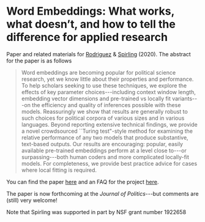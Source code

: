 # Word Embeddings: What works, what doesn’t, and how to tell the difference for applied research

Paper and related materials for [Rodriguez](http://prodriguezsosa.com/) & [Spirling](http://www.arthurspirling.org) (2020).  The abstract for the paper is as follows


> Word embeddings are becoming popular for political science research, yet we know little about their properties and performance. To help scholars seeking to use these techniques, we explore the effects of key parameter choices---including context window length, embedding vector dimensions and pre-trained vs locally fit variants---on the efficiency and quality of inferences possible with these models. Reassuringly we show that results are generally robust to such choices for political corpora of various sizes and in various languages. Beyond reporting extensive technical findings, we provide a novel crowdsourced ``Turing test"-style method for examining the relative performance of any two models that produce substantive, text-based outputs. Our results are encouraging: popular, easily available pre-trained embeddings perform at a level close to---or surpassing---both human coders and more complicated locally-fit models. For completeness, we provide best practice advice for cases where local fitting is required.




You can find the paper [here](https://github.com/ArthurSpirling/EmbeddingsPaper/blob/master/Paper/Embeddings_SpirlingRodriguez.pdf) and an FAQ for the project [here](https://github.com/ArthurSpirling/EmbeddingsPaper/blob/master/Project_FAQ/faq.md).

The paper is now forthcoming at the *Journal of Politics*---but comments are (still) very welcome! 

Note that Spirling was supported in part by NSF grant number 1922658
